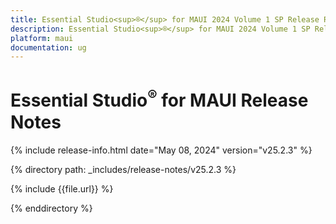 ```yaml
---
title: Essential Studio<sup>®</sup> for MAUI 2024 Volume 1 SP Release Release Notes  
description: Essential Studio<sup>®</sup> for MAUI 2024 Volume 1 SP Release Release Notes 
platform: maui
documentation: ug
---
```


# Essential Studio<sup>®</sup> for MAUI  Release Notes  

{% include release-info.html date="May 08, 2024"  version="v25.2.3" %}

{% directory path: _includes/release-notes/v25.2.3 %}

{% include {{file.url}} %}

{% enddirectory %}
